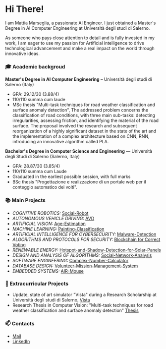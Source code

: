 # Hi There!
I am Mattia Marseglia, a passionate AI Engineer. I just obtained a Master's Degree in AI Computer Engineering at Università degli studi di Salerno.  

As someone who pays close attention to detail and is fully invested in my work, I am eager to use my passion for Artificial intelligence to drive technological advancement and make a real impact on the world through innovative ideas. 

### 🎓 Academic backgroud
**Master's Degree in AI Computer Engineering** – Università degli studi di Salerno (Italy)
* GPA: ​29.12/30 (3.88/4)
* 110/110 summa cum laude
* MSc thesis "Multi-task techniques for road weather classification and surface anomaly detection", The addressed problem concerns the classification of road conditions, with three main sub-tasks: detecting irregularities, assessing friction, and identifying the material of the road surface. The proposal involved the research and subsequent reorganization of a highly significant dataset in the state of the art and the implementation of a complex architecture based on CNN, RNN, introducing an innovative algorithm called PLA.

**Bachelor's Degree in Computer Science and Engineering** — Università degli Studi di Salerno (Salerno, Italy) 
* GPA: 28.87/30 (3.85/4)
* 110/110 summa cum Laude
* Graduated in the earliest possible session, with full marks
* BSc thesis "Progettazione e realizzazione di un portale web per il conteggio automatico dei volti".

### 📚 Main Projects
* _COGNITIVE ROBOTICS:_ [Social-Robot](https://github.com/CamillaSpi/DefinitivoCog)
* _AUTONOMOUS VEHICLE DRIVING:_ [AVD](https://github.com/vturi3/AVD_Project)
* _ARTIFICIAL VISION:_ [Age-Estimation](https://github.com/MattiaMarseglia/Artificial-Vision-Project)
* _MACHINE LEARNING:_ [Painting-Classification](https://github.com/MattiaMarseglia/Painting-Classification)
* _ARTIFICIAL INTELLIGENCE FOR CYBERSECURITY:_ [Malware-Detection](https://github.com/MattiaMarseglia/Malware-Detection)
* _ALGORITHMS AND PROTOCOLS FOR SECURITY:_ [Blockchain for Correct Voting](https://github.com/MattiaMarseglia/Blockchain-for-Correct-Voting)
* _RENEWABLE ENERGY:_ [Hotspot-and-Shadow-Detection-for-Solar-Panels](https://github.com/MattiaMarseglia/Hotspot-and-Shadow-Detection-for-Solar-Panels)
* _DESIGN AND ANALYSIS OF ALGORITHMS:_ [Social-Network-Analysis](https://github.com/MattiaMarseglia/Design-and-Analysis-of-Algorithms)
* _SOFTWARE ENGINEERING:_ [Complex-Number-Calculator](https://github.com/CamillaSpi/ProjectGruppo12IZ)
* _DATABASE DESIGN:_ [Volunteer-Mission-Management-System](https://github.com/MattiaMarseglia/Volunteer-Mission-Management-System)
* _EMBEDDED SYSTEMS:_ [AIR-Mouse](https://github.com/MattiaMarseglia/AIR-Mouse-Project)

### 📌 Extracurricular Projects
* Update, state of art simulator "Vista" during a Research Scholarship at Università degli studi di Salerno, [Vista](https://github.com/MattiaMarseglia/Vista)
* Research Thesis in Computer Vision: "Multi-task techniques for road weather classification and surface anomaly detection" [Thesis](https://github.com/MattiaMarseglia/Progetto_Tesi)

### 📫 Contacts
* [Mail](mailto:m.marseglia2@gmail.com)
* [LinkedIn](https://www.linkedin.com/in/mattia-marseglia-2a287a258/)

